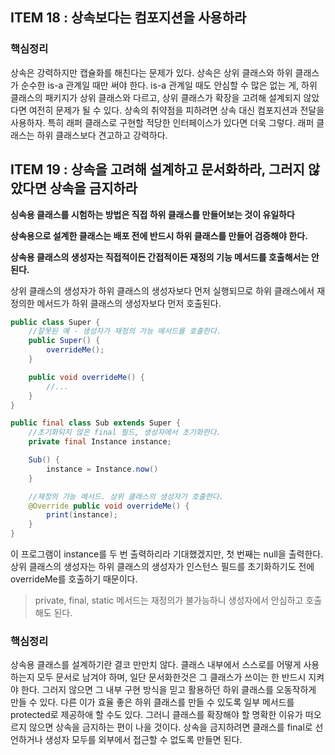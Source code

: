 ## ITEM 18 : 상속보다는 컴포지션을 사용하라

### 핵심정리
상속은 강력하지만 캡슐화를 해친다는 문제가 있다. 상속은 상위 클래스와 하위 클래스가 순수한 is-a 관계일 때만 써야 한다. is-a 관계일 때도 안심할 수 많은 없는 게,
하위 클래스의 패키지가 상위 클래스와 다르고, 상위 클래스가 확장을 고려해 설계되지 않았다면 여전히 문제가 될 수 있다. 상속의 취약점을 피하려면 상속 대신 컴포지션과 전달을 사용하자.
특히 래퍼 클래스로 구현할 적당한 인터페이스가 있다면 더욱 그렇다. 래퍼 클래스는 하위 클래스보다 견고하고 강력하다.

## ITEM 19 : 상속을 고려해 설계하고 문서화하라, 그러지 않았다면 상속을 금지하라

**싱속용 클래스를 시험하는 방법은 직접 하위 클래스를 만들어보는 것이 유일하다**

**상속용으로 설계한 클래스는 배포 전에 반드시 하위 클래스를 만들어 검증해야 한다.**

**상속용 클래스의 생성자는 직접적이든 간접적이든 재정의 기능 메서드를 호출해서는 안 된다.**

상위 클래스의 생성자가 하위 클래스의 생성자보다 먼저 실행되므로 하위 클래스에서 재정의한 메서드가 하위 클래스의 생성자보다 먼저 호출된다.

```java
public class Super {
    //잘못된 예 - 생성자가 재정의 가능 메서드를 호출한다.
    public Super() {
        overrideMe();
    }

    public void overrideMe() {
        //...
    }
}
```

```java
public final class Sub extends Super {
    //초기화되지 않은 final 필드, 생성자에서 초기화한다.
    private final Instance instance;

    Sub() {
        instance = Instance.now()
    }

    //재정의 가능 메서드. 상위 클래스의 생성자가 호출한다.
    @Override public void overrideMe() {
        print(instance);
    }
}
```

이 프로그램이 instance를 두 번 출력하리라 기대했겠지만, 첫 번째는 null을 출력한다.
상위 클래스의 생성자는 하위 클래스의 생성자가 인스턴스 필드를 초기화하기도 전에 overrideMe를 호출하기 때문이다.

> private, final, static 메서드는 재정의가 불가능하니 생성자에서 안심하고 호출해도 된다.

### 핵심정리
상속용 클래스를 설계하기란 결코 만만치 않다. 클래스 내부에서 스스로를 어떻게 사용하는지 모두 문서로 남겨야 하며, 일단 문서화한것은 그 클래스가 쓰이는 한 반드시 지켜야 한다.
그러지 않으면 그 내부 구현 방식을 믿고 활용하던 하위 클래스를 오동작하게 만들 수 있다. 다른 이가 효율 좋은 하위 클래스를 만들 수 있도록 일부 메서드를 protected로 제공하애 할 수도 있다.
그러니 클래스를 확장해야 할 명확한 이유가 떠오르지 않으면 상속을 금지하는 편이 나을 것이다. 상속을 금지하려면 클래스를 final로 선언하거나 생성자 모두를 외부에서 접근할 수 없도록 만들면 된다.


